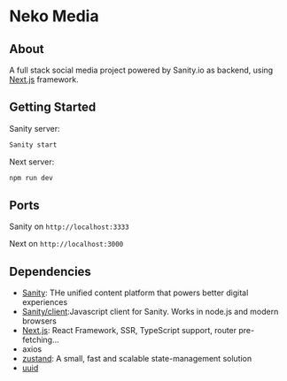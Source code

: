# Neko Media

## About

A full stack social media project powered by Sanity.io as backend, using [Next.js](https://nextjs.org/) framework.

## Getting Started

Sanity server:

```bash
Sanity start

```

Next server:

```bash
npm run dev

```

## Ports

Sanity on `http://localhost:3333`

Next on `http://localhost:3000`

## Dependencies

-   [Sanity](https://www.sanity.io/): THe unified content platform that powers better digital experiences
-   [Sanity/client](https://www.npmjs.com/package/@sanity/client):Javascript client for Sanity. Works in node.js and modern browsers
-   [Next.js](https://nextjs.org/): React Framework, SSR, TypeScript support, router pre-fetching...
-   axios
-   [zustand](https://www.npmjs.com/package/zustand): A small, fast and scalable state-management solution
-   [uuid](https://www.npmjs.com/package/uuidv4)
